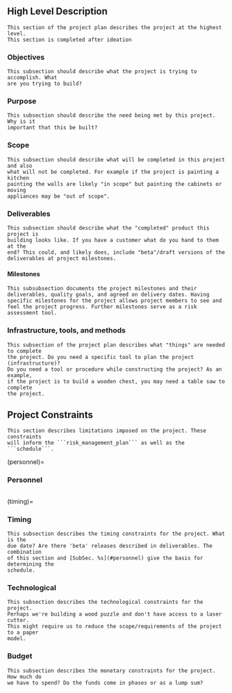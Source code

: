 


## High Level Description

```{note}
This section of the project plan describes the project at the highest level.
This section is completed after ideation
```


### Objectives

```{note}
This subsection should describe what the project is trying to accomplish. What
are you trying to build?
```

### Purpose

```{note}
This subsection should describe the need being met by this project. Why is it
important that this be built?
```

### Scope

```{note}
This subsection should describe what will be completed in this project and also
what will not be completed. For example if the project is painting a kitchen
painting the walls are likely "in scope" but painting the cabinets or moving
appliances may be "out of scope".
```

### Deliverables

```{note}
This subsection should describe what the "completed" product this project is
building looks like. If you have a customer what do you hand to them at the
end? This could, and likely does, include "beta"/draft versions of the
deliverables at project milestones.
```

#### Milestones

```{note}
This subsubsection documents the project milestones and their deliverables, quality goals, and agreed on delivery dates. Having specific milestones for the project allows project members to see and feel the project progress. Further milestones serve as a risk assessment tool.
```


### Infrastructure, tools, and methods

```{note}
This subsection of the project plan describes what "things" are needed to complete
the project. Do you need a specific tool to plan the project (infrastructure)?
Do you need a tool or procedure while constructing the project? As an example,
if the project is to build a wooden chest, you may need a table saw to complete
the project.
```

## Project Constraints

```{note}
This section describes limitations imposed on the project. These constraints
will inform the ```risk_management_plan``` as well as the ```schedule```.
```

(personnel)=
### Personnel

```{include} ./personnel_table.md
```

(timing)=
### Timing
```{note}
This subsection describes the timing constraints for the project. What is the
due date? Are there 'beta' releases described in deliverables. The combination
of this section and [SubSec. %s](#personnel) give the basis for determining the
schedule.
```

### Technological
```{note}
This subsection describes the technological constraints for the project.
Perhaps we're building a wood puzzle and don't have access to a laser cutter.
This might require us to reduce the scope/requirements of the project to a paper
model.
```

### Budget
```{note}
This subsection describes the monetary constraints for the project. How much do
we have to spend? Do the funds come in phases or as a lump sum?
```

